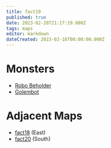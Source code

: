 ```yaml
---
title: fact19
published: true
date: 2023-02-28T21:17:19.000Z
tags: maps
editor: markdown
dateCreated: 2023-02-16T00:00:00.000Z
---
```



# Monsters
 * [Robo Beholder](/monsters/robo-beholder)
 * [Golembot](/monsters/golembot)

# Adjacent Maps
 * [fact18](/maps/fact18) (East)
 * [fact20](/maps/fact20) (South)
